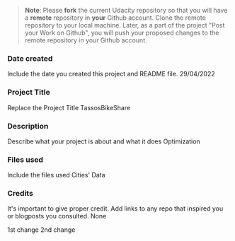 >**Note**: Please **fork** the current Udacity repository so that you will have a **remote** repository in **your** Github account. Clone the remote repository to your local machine. Later, as a part of the project "Post your Work on Github", you will push your proposed changes to the remote repository in your Github account.

### Date created
Include the date you created this project and README file.
29/04/2022
### Project Title
Replace the Project Title
TassosBikeShare
### Description
Describe what your project is about and what it does
Optimization
### Files used
Include the files used
Cities' Data
### Credits
It's important to give proper credit. Add links to any repo that inspired you or blogposts you consulted.
None

1st change
2nd change
